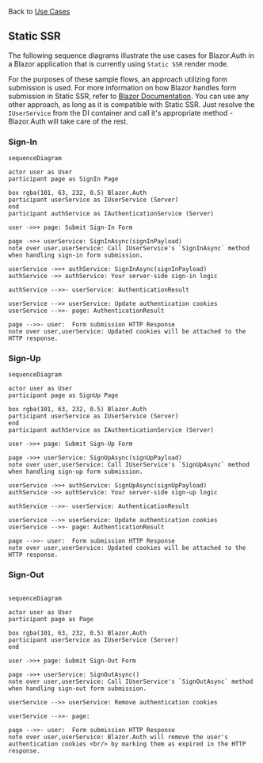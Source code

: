 Back to [Use Cases](../04.use-cases.md)

## Static SSR

The following sequence diagrams illustrate the use cases for Blazor.Auth in a Blazor application that is currently using `Static SSR` render mode. 

For the purposes of these sample flows, an approach utilizing form submission is used. For more information on how Blazor handles form submission in Static SSR, refer to [Blazor Documentation](https://learn.microsoft.com/en-us/aspnet/core/blazor/forms/#handle-form-submission). You can use any other approach, as long as it is compatible with Static SSR. Just resolve the `IUserService` from the DI container and call it's appropriate method - Blazor.Auth will take care of the rest.

### Sign-In

```mermaid
sequenceDiagram

actor user as User
participant page as SignIn Page

box rgba(101, 63, 232, 0.5) Blazor.Auth
participant userService as IUserService (Server)
end
participant authService as IAuthenticationService (Server)

user ->>+ page: Submit Sign-In Form

page ->>+ userService: SignInAsync(signInPayload)
note over user,userService: Call IUserService's `SignInAsync` method when handling sign-in form submission.

userService ->>+ authService: SignInAsync(signInPayload)
authService ->> authService: Your server-side sign-in logic

authService -->>- userService: AuthenticationResult

userService -->> userService: Update authentication cookies
userService -->>- page: AuthenticationResult

page -->>- user:  Form submission HTTP Response
note over user,userService: Updated cookies will be attached to the HTTP response.
```

### Sign-Up

```mermaid
sequenceDiagram

actor user as User
participant page as SignUp Page

box rgba(101, 63, 232, 0.5) Blazor.Auth
participant userService as IUserService (Server)
end
participant authService as IAuthenticationService (Server)

user ->>+ page: Submit Sign-Up Form

page ->>+ userService: SignUpAsync(signUpPayload)
note over user,userService: Call IUserService's `SignUpAsync` method when handling sign-up form submission.

userService ->>+ authService: SignUpAsync(signUpPayload)
authService ->> authService: Your server-side sign-up logic

authService -->>- userService: AuthenticationResult

userService -->> userService: Update authentication cookies
userService -->>- page: AuthenticationResult

page -->>- user:  Form submission HTTP Response
note over user,userService: Updated cookies will be attached to the HTTP response.
```

### Sign-Out

```mermaid

sequenceDiagram

actor user as User
participant page as Page

box rgba(101, 63, 232, 0.5) Blazor.Auth
participant userService as IUserService (Server)
end

user ->>+ page: Submit Sign-Out Form

page ->>+ userService: SignOutAsync()
note over user,userService: Call IUserService's `SignOutAsync` method when handling sign-out form submission.

userService -->> userService: Remove authentication cookies

userService -->>- page: 

page -->>- user:  Form submission HTTP Response
note over user,userService: Blazor.Auth will remove the user's authentication cookies <br/> by marking them as expired in the HTTP response.
```